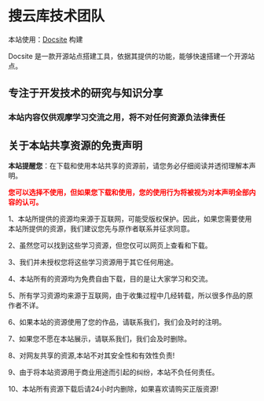 # 搜云库技术团队

本站使用：[Docsite](https://github.com/txd-team/docsite) 构建 

Docsite 是一款开源站点搭建工具，依据其提供的功能，能够快速搭建一个开源站点。

## 专注于开发技术的研究与知识分享

### 本站内容仅供观摩学习交流之用，将不对任何资源负法律责任

## 关于本站共享资源的免责声明

**本站提醒您**：在下载和使用本站共享的资源前，请您务必仔细阅读并透彻理解本声明。

<span style="color: #FF0000;"><strong>您可以选择不使用，但如果您下载和使用，您的使用行为将被视为对本声明全部内容的认可。</strong></span>

1、本站所提供的资源均来源于互联网，可能受版权保护。因此，如果您需要使用本站所提供的资源，我们建议您先与原作者联系并征求同意。

2、虽然您可以找到这些学习资源，但您仅可以网页上查看和下载。

3、我们并未授权您将这些学习资源用于其它任何用途。

4、本站所有的资源均为免费自由下载，目的是让大家学习和交流。

5、所有学习资源均来源于互联网，由于收集过程中几经转载，所以很多作品的原作者不详。

6、如果本站的资源使用了您的作品，请联系我们，我们会及时的注明。

7、如果您不愿在本站展示，请联系我们，我们会及时删除。

​8、对网友共享的资源,本站不对其安全性和有效性负责!

9、由于将本站资源用于商业用途而引起的纠纷，本站不负任何责任。

10、本站所有资源下载后请24小时内删除，如果喜欢请购买正版资源!
